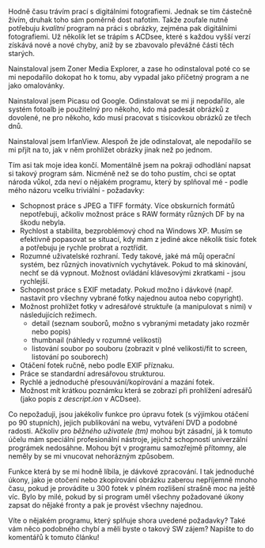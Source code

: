<!-- dcterms:identifier = riderweblog#181 -->
<!-- dcterms:title = Existuje profesionální software na zpracování fotek? -->
<!-- dcterms:abstract = Jsem na pokraji zoufalství: Existuje výrobce programu na správu digitálních fotek, který za svou primární cílovou skupinu nepovažuje teenagery? -->
<!-- np9:categoryId = 2 -->
<!-- x4w:category = Lidé a jiná zvěř -->
<!-- np9:authorId = 1 -->
<!-- np9:authorEmail = michal.valasek@altairis.cz -->
<!-- dcterms:creator = Michal Altair Valášek -->
<!-- dcterms:created = 2004-10-29T02:55:35.787+02:00 -->
<!-- dcterms:dateAccepted = 2004-10-29T02:55:35.787+02:00 -->

Hodně času trávím prací s digitálními fotografiemi. Jednak se tím částečně živím, druhak toho sám poměrně dost nafotím. Takže zoufale nutně potřebuju <em>kvalitní</em> program na práci s obrázky, zejména pak digitálními fotografiemi. Už několik let se trápím s ACDsee, které s každou vyšší verzí získává nové a nové chyby, aniž by se zbavovalo převážné části těch starých.

Nainstaloval jsem Zoner Media Explorer, a zase ho odinstaloval poté co se mi nepodařilo dokopat ho k tomu, aby vypadal jako příčetný program a ne jako omalovánky.

Nainstaloval jsem Picasu od Google. Odinstalovat se mi ji nepodařilo, ale systém fotoalb je použitelný pro někoho, kdo má padesát obrázků z dovolené, ne pro někoho, kdo musí pracovat s tisícovkou obrázků ze třech dnů.

Nainstaloval jsem IrfanView. Alespoň že jde odinstalovat, ale nepodařilo se mi přjít na to, jak v něm prohlížet obrázky jinak než po jednom.

Tím asi tak moje idea končí. Momentálně jsem na pokraji odhodlání napsat si takový program sám. Nicméně než se do toho pustím, chci se optat národa vůkol, zda neví o nějakém programu, který by splňoval mé - podle mého názoru vcelku triviální - požadavky:
 <ul> <li>Schopnost práce s JPEG a TIFF formáty. Více obskurních formátů nepotřebuji, ačkoliv možnost práce s RAW formáty různých DF by na škodu nebyla. <li>Rychlost a stabilita, bezproblémový chod na Windows XP. Musím se efektivně popasovat se situací, kdy mám z jediné akce několik tisíc fotek a potřebuju je rychle probrat a roztřídit. <li>Rozumné uživatelské rozhraní. Tedy takové, jaké má můj operační systém, bez různých inovativních vychytávek. Pokud to má skinování, nechť se dá vypnout. Možnost ovládání klávesovými zkratkami - jsou rychlejší. <li>Schopnost práce s EXIF metadaty. Pokud možno i dávkové (např. nastavit pro všechny vybrané fotky najednou autoa nebo copyright). <li>Možnost prohlížet fotky v adresářové struktuře (a manipulovat s nimi) v následujících režimech. <ul> <li>detail (seznam souborů, možno s vybranými metadaty jako rozměr nebo popis) <li>thumbnail (náhledy v rozumné velikosti) <li>listování soubor po souboru (zobrazit v plné velikosti/fit to screen, listování po souborech)</li></ul> <li>Otáčení fotek ručně, nebo podle EXIF příznaku. <li>Práce se standardní adresářovou strukturou. <li>Rychlé a jednoduché přesouvání/kopírování a mazání fotek. <li>Možnost mít krátkou poznámku která se zobrazí při prohlížení adresářů (jako popis z <em>descript.ion</em> v ACDsee).</li></ul> 

Co nepožaduji, jsou jakékoliv funkce pro úpravu fotek (s výjimkou otáčení po 90 stupních), jejich publikování na webu, vytváření DVD a podobné radosti. Ačkoliv pro <em>běžného uživatele (tm)</em> mohou být zásadní, já k tomuto účelu mám speciální profesionální nástroje, jejichž schopností univerzální prográmek nedosáhne. Mohou být v programu samozřejmě přítomny, ale neměly by se mi vnucovat nehorázným způsobem.

Funkce která by se mi hodně líbila, je dávkové zpracování. I tak jednoduché úkony, jako je otočení nebo zkopírování obrázku zaberou nepříjemně mnoho času, pokud je provádíte u 300 fotek v plném rozlišení strašně moc na ještě víc. Bylo by milé, pokud by si program uměl všechny požadované úkony zapsat do nějaké fronty a pak je provést všechny najednou.

Víte o nějakém programu, který splňuje shora uvedené požadavky? Také vám něco podobného chybí a měli byste o takový SW zájem? Napište to do komentářů k tomuto článku!